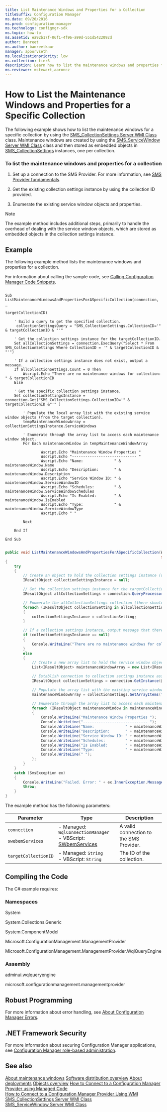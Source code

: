 ```yaml
---
title: List Maintenance Windows and Properties for a Collection
titleSuffix: Configuration Manager
ms.date: 09/20/2016
ms.prod: configuration-manager
ms.technology: configmgr-sdk
ms.topic: how-to
ms.assetid: ea92b17f-06f1-4f96-a99d-551d5422092d
author: Banreet
ms.author: banreetkaur
manager: apoorvseth
ms.localizationpriority: low
ms.collection: tier3
description: Learn how to list the maintenance windows and properties for a specific collection with provided examples and links.
ms.reviewer: mstewart,aaroncz 
---
```

# How to List the Maintenance Windows and Properties for a Specific Collection
The following example shows how to list the maintenance windows for a specific collection by using the [SMS_CollectionSettings Server WMI Class](../../../../develop/reference/core/clients/collections/sms_collectionsettings-server-wmi-class.md) class. Maintenance windows are created by using the [SMS_ServiceWindow Server WMI Class](../../../../develop/reference/core/servers/configure/sms_servicewindow-server-wmi-class.md) class and then stored as embedded objects in [SMS_CollectionSettings](../../../../develop/reference/core/clients/collections/sms_collectionsettings-server-wmi-class.md) instances, one per collection.  

### To list the maintenance windows and properties for a collection  

1.  Set up a connection to the SMS Provider. For more information, see [SMS Provider fundamentals](../../understand/sms-provider-fundamentals.md).  

2.  Get the existing collection settings instance by using the collection ID provided.  

3.  Enumerate the existing service window objects and properties.  

> [!NOTE]
>  The example method includes additional steps, primarily to handle the overhead of dealing with the service window objects, which are stored as embedded objects in the collection settings instance.  

## Example  
 The following example method lists the maintenance windows and properties for a collection.  

 For information about calling the sample code, see [Calling Configuration Manager Code Snippets](../../../../develop/core/understand/calling-code-snippets.md).  

```vbs  

Sub ListMaintenanceWindowsAndPropertiesForASpecificCollection(connection,         _  
                                                              targetCollectionID)  

    ' Build a query to get the specified collection.   
     collectionSettingsQuery = "SMS_CollectionSettings.CollectionID='" & targetCollectionID & "'"  

    ' Get the collection settings instance for the targetCollectionID.  
    Set allCollectionSettings = connection.ExecQuery("Select * From SMS_CollectionSettings Where CollectionID = '" & targetCollectionID & "'")    

    ' If a collection settings instance does not exist, output a message.  
    If allCollectionSettings.Count = 0 Then  
        Wscript.Echo "There are no maintenance windows for collection: " & targetCollectionID  
    Else               

    ' Get the specific collection settings instance.  
    Set collectionSettingsInstance = connection.Get("SMS_CollectionSettings.CollectionID='" & targetCollectionID &"'" )  

        ' Populate the local array list with the existing service window objects (from the target collection).  
        tempMaintenanceWindowArray = collectionSettingsInstance.ServiceWindows   

        ' Enumerate through the array list to access each maintenance window object.  
        For Each maintenanceWindow in tempMaintenanceWindowArray     

                Wscript.Echo "Maintenance Window Properties "  
                Wscript.Echo "----------------------------- "  
                Wscript.Echo "Name:              " & maintenanceWindow.Name  
                Wscript.Echo "Description:       " & maintenanceWindow.Description  
                Wscript.Echo "Service Window ID: " & maintenanceWindow.ServiceWindowID  
                Wscript.Echo "Schedules:         " & maintenanceWindow.ServiceWindowSchedules  
                Wscript.Echo "Is Enabled:        " & maintenanceWindow.IsEnabled  
                Wscript.Echo "Type:              " & maintenanceWindow.ServiceWindowType  
                Wscript.Echo " "  

        Next  

    End If    

End Sub  

```  

```c#  

public void ListMaintenanceWindowsAndPropertiesForASpecificCollection(WqlConnectionManager connection,   
                                                                      string targetCollectionID)  
{      
    try  
    {  
        // Create an object to hold the collection settings instance (used to check whether a collection settings instance exists).   
        IResultObject collectionSettingsInstance = null;  

        // Get the collection settings instance for the targetCollectionID.  
        IResultObject allCollectionSettings = connection.QueryProcessor.ExecuteQuery("Select * from SMS_CollectionSettings where CollectionID='" + targetCollectionID + "'");  

        // Enumerate the allCollectionSettings collection (there should be just one item) and save the instance.  
        foreach (IResultObject collectionSetting in allCollectionSettings)  
        {  
            collectionSettingsInstance = collectionSetting;  
        }  

        // If a collection settings instance, output message that there are no maintenance windows.  
        if (collectionSettingsInstance == null)  
        {              
            Console.WriteLine("There are no maintenance windows for collection: " + targetCollectionID);  
        }  
        else  
        {  
            // Create a new array list to hold the service window objects.  
            List<IResultObject> maintenanceWindowArray = new List<IResultObject>();  

            // Establish connection to collection settings instance associated with the Collection ID.  
            IResultObject collectionSettings = connection.GetInstance(@"SMS_CollectionSettings.CollectionID='" + targetCollectionID + "'");  

            // Populate the array list with the existing service window objects (from the target collection).  
            maintenanceWindowArray = collectionSettings.GetArrayItems("ServiceWindows");  

            // Enumerate through the array list to access each maintenance window object and output specific properties for each object.  
            foreach (IResultObject maintenanceWindow in maintenanceWindowArray)  
            {  
                Console.WriteLine("Maintenance Window Properties ");  
                Console.WriteLine("----------------------------- ");  
                Console.WriteLine("Name:              " + maintenanceWindow["Name"].StringValue);  
                Console.WriteLine("Description:       " + maintenanceWindow["Description"].StringValue);  
                Console.WriteLine("Service Window ID: " + maintenanceWindow["ServiceWindowID"].StringValue);  
                Console.WriteLine("Schedules:         " + maintenanceWindow["ServiceWindowSchedules"].StringValue);  
                Console.WriteLine("Is Enabled:        " + maintenanceWindow["IsEnabled"].BooleanValue);  
                Console.WriteLine("Type:              " + maintenanceWindow["ServiceWindowType"].IntegerValue);  
                Console.WriteLine(" ");  
            };  
        }  
    }  
    catch (SmsException ex)  
    {  
        Console.WriteLine("Failed. Error: " + ex.InnerException.Message);  
        throw;  
    }  
}  

```  

 The example method has the following parameters:  

|Parameter|Type|Description|  
|---------------|----------|-----------------|  
|`connection`<br /><br /> `swebemServices`|-   Managed: `WqlConnectionManager`<br />-   VBScript: [SWbemServices](/windows/win32/wmisdk/swbemservices)|A valid connection to the SMS Provider.|  
|`targetCollectionID`|-   Managed: `String`<br />-   VBScript: `String`|The ID of the collection.|  

## Compiling the Code  
 The C# example requires:  

### Namespaces  
 System  

 System.Collections.Generic  

 System.ComponentModel  

 Microsoft.ConfigurationManagement.ManagementProvider  

 Microsoft.ConfigurationManagement.ManagementProvider.WqlQueryEngine  

### Assembly  
 adminui.wqlqueryengine  

 microsoft.configurationmanagement.managementprovider  

## Robust Programming  
 For more information about error handling, see [About Configuration Manager Errors](../../../../develop/core/understand/about-configuration-manager-errors.md).  

## .NET Framework Security  
 For more information about securing Configuration Manager applications, see [Configuration Manager role-based administration](../../../../develop/core/servers/configure/role-based-administration.md).  

## See also  
 [About maintenance windows](about-maintenance-windows.md)
 [Software distribution overview](software-distribution-overview.md)
 [About deployments](about-software-distribution-deployments.md)
 [Objects overview](../../understand/configuration-manager-objects-overview.md)
 [How to Connect to a Configuration Manager Provider using Managed Code](../../../../develop/core/understand/how-to-connect-to-an-sms-provider-by-using-managed-code.md)   
 [How to Connect to a Configuration Manager Provider Using WMI](../../../../develop/core/understand/how-to-connect-to-an-sms-provider-in-configuration-manager-by-using-wmi.md)   
 [SMS_CollectionSettings Server WMI Class](../../../../develop/reference/core/clients/collections/sms_collectionsettings-server-wmi-class.md)   
 [SMS_ServiceWindow Server WMI Class](../../../../develop/reference/core/servers/configure/sms_servicewindow-server-wmi-class.md)
